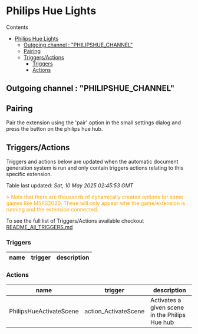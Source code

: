 <!-- this file will be auto updated for triggers and actions when the apidocs automatic
document builder is run.
To have the triggers and actions inserted do not remove the tags 'ReplaceTAGFor...' below
To run go to 'StreamRoller\docs\apidocs' and run 'node readmebuilder.mjs'
The script will parse files in the extensions directory looking for "triggersandactions ="
if found it will attempt to load hte file and use the exported 'triggersandactions' variable
to create the tables shown in the parsed README.md files
This was the only way I could find to autoupdate the triggers and actions lists
 -->
# Philips Hue Lights
Contents
- [Philips Hue Lights](#philips-hue-lights)
  - [Outgoing channel : "PHILIPSHUE\_CHANNEL"](#outgoing-channel--philipshue_channel)
  - [Pairing](#pairing)
  - [Triggers/Actions](#triggersactions)
    - [Triggers](#triggers)
    - [Actions](#actions)

## Outgoing channel : "PHILIPSHUE_CHANNEL"
## Pairing
Pair the extension using the 'pair' option in the small settings dialog and press the button on the philips hue hub.

## Triggers/Actions


Triggers and actions below are updated when the automatic document generation system is run and only contain triggers actions relating to this specific extension.

Table last updated: *Sat, 10 May 2025 02:45:53 GMT*

<div style='color:orange'>> Note that there are thousands of dynamically created options for some games like MSFS2020. These will only appear whe the game/extension is running and the extension connected.</div>

To see the full list of Triggers/Actions available checkout [README_All_TRIGGERS.md](https://github.com/SilenusTA/StreamRoller/blob/master/README_All_TRIGGERS.md)

### Triggers

| name | trigger | description |
| --- | --- | --- |

### Actions

| name | trigger | description |
| --- | --- | --- |
| PhilipsHueActivateScene | action_ActivateScene | Activates a given scene in the Philips Hue hub |
